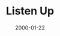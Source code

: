 ---
layout: message
category: message
series: "Talking to God"
title: "Listen Up"
date: 2000-01-22
audio-description: "What exactly is this thing called prayer? We look at both myths and reality of &quot;Talking to God.&quot; "
audio: ""
audio-title: "Listen Up"
audio-duration: "&#58;"
---